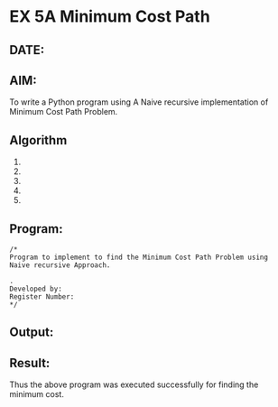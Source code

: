 # EX 5A Minimum Cost Path
## DATE:
## AIM:
To write a Python program using A Naive recursive implementation of Minimum Cost Path Problem.




## Algorithm
1. 
2. 
3. 
4.  
5.   

## Program:
```
/*
Program to implement to find the Minimum Cost Path Problem using  Naive recursive Approach.

.
Developed by: 
Register Number:  
*/
```

## Output:



## Result:
Thus the above program was executed successfully for finding the minimum cost.
